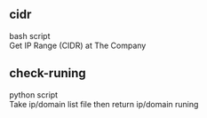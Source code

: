 ## cidr
bash script<br> Get IP Range (CIDR) at The Company <br>

## check-runing
python script <br> Take ip/domain list file then return ip/domain runing
